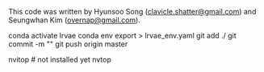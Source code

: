 This code was written by Hyunsoo Song (clavicle.shatter@gmail.com) and Seungwhan Kim (overnap@gmail.com).



conda activate lrvae
conda env export > lrvae_env.yaml
git add ./
git commit -m ""
git push origin master

nvitop # not installed yet
nvtop